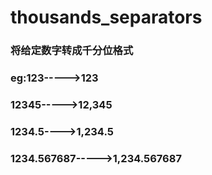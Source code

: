 # thousands_separators
### 将给定数字转成千分位格式
### eg:123----->123
### 12345----->12,345
### 1234.5---->1,234.5
### 1234.567687----->1,234.567687

